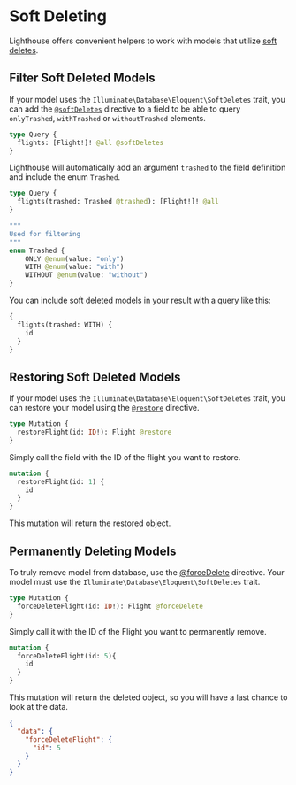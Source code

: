 # Soft Deleting

Lighthouse offers convenient helpers to work with models that utilize
[soft deletes](https://laravel.com/docs/eloquent#soft-deleting).

## Filter Soft Deleted Models

If your model uses the `Illuminate\Database\Eloquent\SoftDeletes` trait,
you can add the [`@softDeletes`](../api-reference/directives.md#softdeletes) directive to a field
to be able to query `onlyTrashed`, `withTrashed` or `withoutTrashed` elements.

```graphql
type Query {
  flights: [Flight!]! @all @softDeletes
}
```

Lighthouse will automatically add an argument `trashed` to the field definition
and include the enum `Trashed`.

```graphql
type Query {
  flights(trashed: Trashed @trashed): [Flight!]! @all
}

"""
Used for filtering 
"""
enum Trashed {
    ONLY @enum(value: "only")
    WITH @enum(value: "with")
    WITHOUT @enum(value: "without")
}
```

You can include soft deleted models in your result with a query like this:

```graphql
{
  flights(trashed: WITH) {
    id
  }
}
```

## Restoring Soft Deleted Models

If your model uses the `Illuminate\Database\Eloquent\SoftDeletes` trait,
you can restore your model using the [`@restore`](../api-reference/directives.md#restore) directive.

```graphql
type Mutation {
  restoreFlight(id: ID!): Flight @restore
}
```

Simply call the field with the ID of the flight you want to restore.

```graphql
mutation {
  restoreFlight(id: 1) {
    id
  }
}
```

This mutation will return the restored object.

## Permanently Deleting Models

To truly remove model from database,
use the [@forceDelete](../api-reference/directives.md#forcedelete) directive.
Your model must use the `Illuminate\Database\Eloquent\SoftDeletes` trait. 

```graphql
type Mutation {
  forceDeleteFlight(id: ID!): Flight @forceDelete
}
```

Simply call it with the ID of the Flight you want to permanently remove.

```graphql
mutation {
  forceDeleteFlight(id: 5){
    id
  }
}
```

This mutation will return the deleted object, so you will have a last chance to look at the data.

```json
{
  "data": {
    "forceDeleteFlight": {
      "id": 5
    }
  }
}
```
